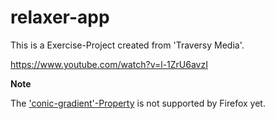 # relaxer-app

This is a Exercise-Project created from 'Traversy Media'.

<https://www.youtube.com/watch?v=l-1ZrU6avzI>

**Note**

The ['conic-gradient'-Property](https://developer.mozilla.org/en-US/docs/Web/CSS/conic-gradient) is not supported by Firefox yet.

